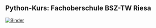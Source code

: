 ## Python-Kurs: Fachoberschule BSZ-TW Riesa

[![Binder](https://mybinder.org/badge_logo.svg)](https://mybinder.org/v2/gh/XYZLassi/InformatikFOS/master)


